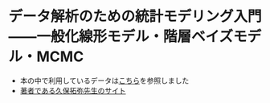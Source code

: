 # データ解析のための統計モデリング入門――一般化線形モデル・階層ベイズモデル・MCMC
- 本の中で利用しているデータは[こちら](https://kuboweb.github.io/-kubo/ce/IwanamiBook.html)を参照しました
- [著者である久保拓弥先生のサイト](https://kuboweb.github.io/-kubo/ce/FrontPage.html)
